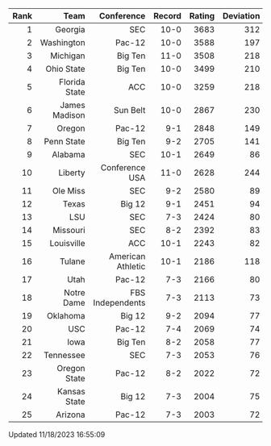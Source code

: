 | Rank  | Team                 | Conference           | Record   | Rating | Deviation |
| ---:  | ---:                 | ---:                 | ---:     | ---:   | ---:      |
| 1     | Georgia              | SEC                  | 10-0     | 3683   | 312       |
| 2     | Washington           | Pac-12               | 10-0     | 3588   | 197       |
| 3     | Michigan             | Big Ten              | 11-0     | 3508   | 218       |
| 4     | Ohio State           | Big Ten              | 10-0     | 3499   | 210       |
| 5     | Florida State        | ACC                  | 10-0     | 3259   | 218       |
| 6     | James Madison        | Sun Belt             | 10-0     | 2867   | 230       |
| 7     | Oregon               | Pac-12               | 9-1      | 2848   | 149       |
| 8     | Penn State           | Big Ten              | 9-2      | 2705   | 141       |
| 9     | Alabama              | SEC                  | 10-1     | 2649   | 86        |
| 10    | Liberty              | Conference USA       | 11-0     | 2628   | 244       |
| 11    | Ole Miss             | SEC                  | 9-2      | 2580   | 89        |
| 12    | Texas                | Big 12               | 9-1      | 2451   | 94        |
| 13    | LSU                  | SEC                  | 7-3      | 2424   | 80        |
| 14    | Missouri             | SEC                  | 8-2      | 2392   | 83        |
| 15    | Louisville           | ACC                  | 10-1     | 2243   | 82        |
| 16    | Tulane               | American Athletic    | 10-1     | 2186   | 118       |
| 17    | Utah                 | Pac-12               | 7-3      | 2166   | 80        |
| 18    | Notre Dame           | FBS Independents     | 7-3      | 2113   | 73        |
| 19    | Oklahoma             | Big 12               | 9-2      | 2094   | 77        |
| 20    | USC                  | Pac-12               | 7-4      | 2069   | 74        |
| 21    | Iowa                 | Big Ten              | 8-2      | 2058   | 77        |
| 22    | Tennessee            | SEC                  | 7-3      | 2053   | 76        |
| 23    | Oregon State         | Pac-12               | 8-2      | 2022   | 72        |
| 24    | Kansas State         | Big 12               | 7-3      | 2004   | 75        |
| 25    | Arizona              | Pac-12               | 7-3      | 2003   | 72        |

Updated 11/18/2023 16:55:09

